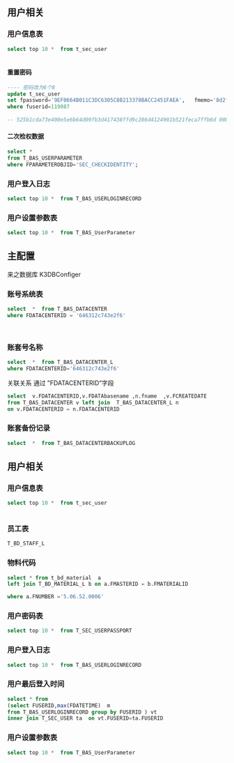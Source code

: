 

## 用户相关

### 用户信息表

```sql
select top 10 *  from t_sec_user
	
```

#### 重置密码

```sql
---- 密码改为6个8
update t_sec_user 
set fpassword='9EF0664B011C3DC6305C8B213378BACC2451FAEA',   fmemo='8d2fea58-cda1-4035-9024-56cc6df8957c' 
where fuserid=119087
 
-- 525b1cda73e400e5e6b64d09fb3d417438ffd9c286d4124901b521feca7ffb6d	000352540018e2798ad311edf608d84de510
```



#### 二次检权数据

```sql
select *  
from T_BAS_USERPARAMETER
where FPARAMETEROBJID='SEC_CHECKIDENTITY'; 	
```





### 用户登入日志

```sql
select top 10 *  from T_BAS_USERLOGINRECORD

```

### 用户设置参数表

```sql
select top 10 *  from T_BAS_UserParameter

```

## 主配置

来之数据库 K3DBConfiger

### 账号系统表

```sql
select  *  from T_BAS_DATACENTER
where FDATACENTERID = '646312c743e2f6'    

    
```

### 账套号名称

```sql
select  *  from T_BAS_DATACENTER_L
where FDATACENTERID='646312c743e2f6'
```



关联关系 通过 ”FDATACENTERID“字段 

```sql
select  v.FDATACENTERID,v.FDATAbasename ,n.fname  ,v.FCREATEDATE
from T_BAS_DATACENTER v left join  T_BAS_DATACENTER_L n 
on v.FDATACENTERID = n.FDATACENTERID

```



### 账套备份记录

```sql
select  *  from T_BAS_DATACENTERBACKUPLOG	
```


## 用户相关



### 用户信息表

```sql
select top 10 *  from t_sec_user
	
```

### 员工表

```sql
T_BD_STAFF_L
```

### 物料代码
```sql
select * from t_bd_material  a
left join T_BD_MATERIAL_L b on a.FMASTERID = b.FMATERIALID

where a.FNUMBER ='5.06.52.0006'
```

### 用户密码表

```sql
select top 10 *  from T_SEC_USERPASSPORT

```

### 用户登入日志

```sql
select top 10 *  from T_BAS_USERLOGINRECORD

```
### 用户最后登入时间
```sql
select * from 
(select FUSERID,max(FDATETIME)  m
from T_BAS_USERLOGINRECORD group by FUSERID ) vt 
inner join T_SEC_USER ta  on vt.FUSERID=ta.FUSERID


```
### 用户设置参数表

```sql
select top 10 *  from T_BAS_UserParameter

```
